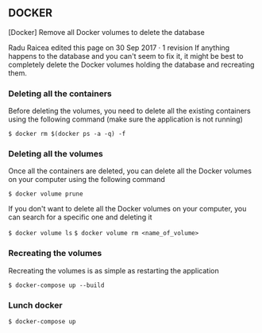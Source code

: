 ## DOCKER

[Docker] Remove all Docker volumes to delete the database

Radu Raicea edited this page on 30 Sep 2017 · 1 revision
If anything happens to the database and you can't seem to fix it, it might be best to completely delete the Docker volumes holding the database and recreating them.

### Deleting all the containers

Before deleting the volumes, you need to delete all the existing containers using the following command (make sure the application is not running)

`$ docker rm $(docker ps -a -q) -f`

### Deleting all the volumes

Once all the containers are deleted, you can delete all the Docker volumes on your computer using the following command

`$ docker volume prune`

If you don't want to delete all the Docker volumes on your computer, you can search for a specific one and deleting it

`$ docker volume ls`
`$ docker volume rm <name_of_volume>`

### Recreating the volumes

Recreating the volumes is as simple as restarting the application

`$ docker-compose up --build`

### Lunch docker

`$ docker-compose up`
